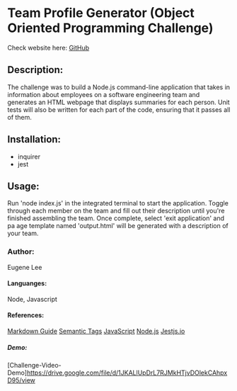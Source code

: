 # Team Profile Generator (Object Oriented Programming Challenge)
Check website here:
[GitHub](https://eisforgene.github.io/team-profile-generator/)

## Description:
The challenge was to build a Node.js command-line application that takes in information about employees on a software engineering team and generates an HTML webpage that displays summaries for each person. Unit tests will also be written for each part of the code, ensuring that it passes all of them. 

## Installation:
* inquirer
* jest

## Usage: 
Run 'node index.js' in the integrated terminal to start the application. Toggle through each member on the team and fill out their description until you're finished assembling the team. Once complete, select 'exit application' and pa age template named 'output.html' will be generated with a description of your team. 

### Author:
Eugene Lee

#### Languanges:
Node, Javascript

#### References:
[Markdown Guide](https://guides.github.com/features/mastering-markdown/)
[Semantic Tags](https://www.w3schools.com/html/html5_semantic_elements.asp#:~:text=A%20semantic%20element%20clearly%20describes,%3E%20%2D%20Clearly%20defines%20its%20content.)
[JavaScript](https://developer.mozilla.org/en-US/) 
[Node.js](https://nodejs.org/en/docs/)
[Jestjs.io](https://jestjs.io/docs/getting-started)

##### Demo: 
[Challenge-Video-Demo]https://drive.google.com/file/d/1JKALlUpDrL7RJMkHTjvDOlekCAhpxD95/view